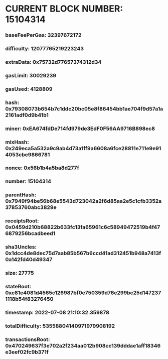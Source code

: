 # CURRENT BLOCK NUMBER: 15104314

### baseFeePerGas: 32397672172
### difficulty: 12077765219223243
### extraData: 0x75732d77657374312d34
### gasLimit: 30029239
### gasUsed: 4128809
### hash: 0x79308073b654b7c1ddc20bc05e8f86454bb1ae704f9d57a1a2161adf0d9b41b1
### miner: 0xEA674fdDe714fd979de3EdF0F56AA9716B898ec8
### mixHash: 0x249eca5a532a9c9ab4d73a1ff9a6608a6fce28811e711e9e914053cbe9866781
### nonce: 0x56b1b4a5ba8d277f
### number: 15104314
### parentHash: 0x7949f94be56b68e5543d723042a2f6d85aa2e5c1cfb3352a37853760abc3829e
### receiptsRoot: 0x0459d210b68822b633fc13fa65961c6c58949472519b4f476879256bcadbeed1
### sha3Uncles: 0x1dcc4de8dec75d7aab85b567b6ccd41ad312451b948a7413f0a142fd40d49347
### size: 27775
### stateRoot: 0xc81e4081d4565c126987bf0e750359d76e299bc25d1472371118b54f83276450
### timestamp: 2022-07-08 21:10:32.359878
### totalDifficulty: 53558804140971979908192
### transactionsRoot: 0x470249637f3e702a2f234aa012b908cc139dddae1aff18346e3eef02fc9b371f
